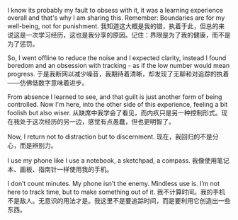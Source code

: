 I know its probably my fault to obsess with it, it was a learning experience overall and that's why I am sharing this. Remember: Boundaries are for my well-being, not for punishment.
我知道这大概是我的错，执着于此，但总的来说这是一次学习经历，这也是我分享的原因。记住：界限是为了我的健康，而不是为了惩罚。

So, I went offline to reduce the noise and I expected clarity, instead I found boredom and an obsession with tracking - as if the low number would mean progress.
于是我断网以减少噪音，我期待着清晰，却发现了无聊和对追踪的执着——仿佛低数字意味着进步。

From absence I learned to see, and that guilt is just another form of being controlled. Now I'm here, into the other side of this experience, feeling a bit foolish but also wiser.
从缺席中我学会了看见，而内疚只是另一种控制形式。现在我处于这次经历的另一边，感觉有点愚蠢，但也更明智了。

Now, I return not to distraction but to discernment.
现在，我回归的不是分心，而是辨别力。

I use my phone like I use a notebook, a sketchpad, a compass.
我像使用笔记本、画板、指南针一样使用我的手机。

I don’t count minutes. My phone isn’t the enemy. Mindless use is. I’m not here to track time, but to make something out of it.
我不计算时间。我的手机不是敌人。无意识的用法才是。我这里不是要追踪时间，而是要利用它创造出一些东西。
